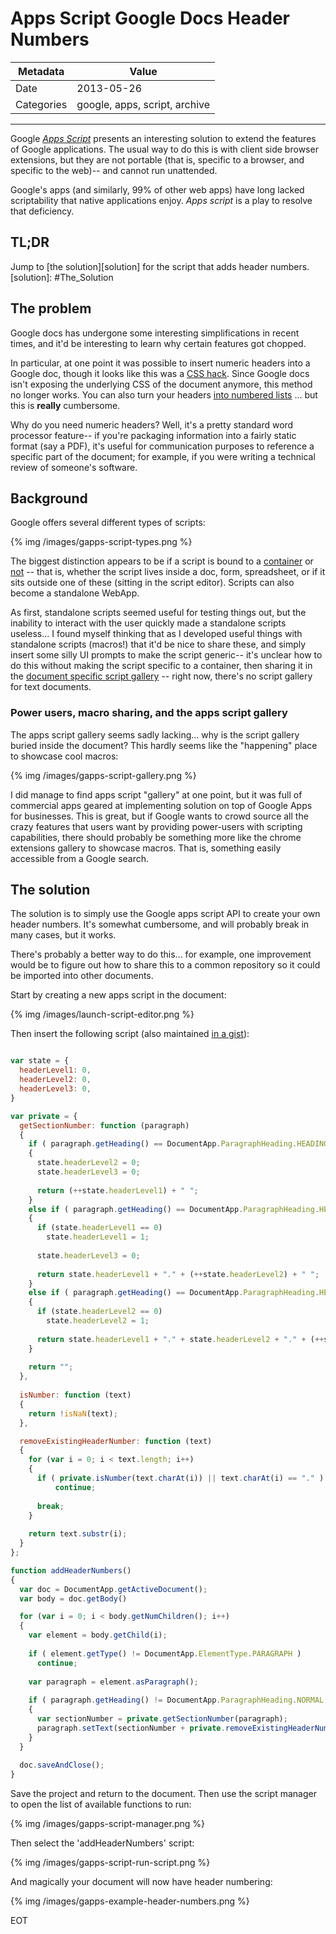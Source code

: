 # Apps Script Google Docs Header Numbers

| Metadata   | Value           |
| ---------- | --------------- |
| Date | 2013-05-26 |
| Categories | google, apps, script, archive |

---

Google [*Apps Script*][apps-script] presents an interesting solution to extend
the features of Google applications.  The usual way to do this is with client
side browser extensions, but they are not portable (that is, specific to a
browser, and specific to the web)-- and cannot run unattended.

[apps-script]: https://developers.google.com/apps-script/

Google's apps (and similarly, 99% of other web apps) have long lacked
scriptability that native applications enjoy. *Apps script* is a play to
resolve that deficiency.

## TL;DR

Jump to [the solution][solution] for the script that adds header numbers.
[solution]: #The_Solution

## The problem

Google docs has undergone some interesting simplifications in recent times, and
it'd be interesting to learn why certain features got chopped.

In particular, at one point it was possible to insert numeric headers into a
Google doc, though it looks like this was a [CSS hack][css-hack].  Since Google
docs isn't exposing the underlying CSS of the document anymore, this method no
longer works.  You can also turn your headers
[into numbered lists][numbered-headers]
...  but this is **really** cumbersome.

[css-hack]: http://www.youtube.com/watch?v=xaypUbQd6wI
[numbered-headers]: http://webapps.stackexchange.com/questions/23861/header-numbering-in-google-docs

Why do you need numeric headers?  Well, it's a pretty standard word processor
feature-- if you're packaging information into a fairly static format (say a
PDF), it's useful for communication purposes to reference a specific part of
the document; for example, if you were writing a technical review of someone's
software.

## Background

Google offers several different types of scripts:

{% img /images/gapps-script-types.png %}

The biggest distinction appears to be if a script is bound to a
[container][script-containers] or [not][standalone-script] -- that is, whether
the script lives inside a doc, form, spreadsheet, or if it sits outside one of
these (sitting in the script editor).  Scripts can also become a standalone
WebApp.

[script-containers]: https://developers.google.com/apps-script/scripts_containers
[standalone-script]: https://developers.google.com/apps-script/execution_script_editor

As first, standalone scripts seemed useful for testing things out, but the
inability to interact with the user quickly made a standalone scripts
useless...  I found myself thinking that as I developed useful things with
standalone scripts (macros!) that it'd be nice to share these, and simply
insert some silly UI prompts to make the script generic-- it's unclear how to
do this without making the script specific to a container, then sharing it in
the [document specific script gallery][script-gallery] -- right now, there's no
script gallery for text documents.

[script-gallery]: https://developers.google.com/apps-script/publishing_gallery#installing_a_script_from_the_gallery

### Power users, macro sharing, and the apps script gallery

The apps script gallery seems sadly lacking... why is the script gallery buried
inside the document?  This hardly seems like the "happening" place to showcase
cool macros:

{% img /images/gapps-script-gallery.png %}

I did manage to find apps script "gallery" at one point, but it was full of
commercial apps geared at implementing solution on top of Google Apps for
businesses.  This is great, but if Google wants to crowd source all the crazy
features that users want by providing power-users with scripting capabilities,
there should probably be something more like the chrome extensions gallery to
showcase macros.  That is, something easily accessible from a Google search.

## The solution <a name="The_Solution"></a>

The solution is to simply use the Google apps script API to create your own
header numbers.  It's somewhat cumbersome, and will probably break in many
cases, but it works.  

There's probably a better way to do this... for example, one improvement would
be to figure out how to share this to a common repository so it could be
imported into other documents.

Start by creating a new apps script in the document:

{% img /images/launch-script-editor.png %}

Then insert the following script (also maintained [in a gist][gist]):

[gist]: https://gist.github.com/silverjam/5613969

``` javascript

var state = {
  headerLevel1: 0,
  headerLevel2: 0,
  headerLevel3: 0,
}

var private = {
  getSectionNumber: function (paragraph)
  {
    if ( paragraph.getHeading() == DocumentApp.ParagraphHeading.HEADING1 )
    {
      state.headerLevel2 = 0;
      state.headerLevel3 = 0;
      
      return (++state.headerLevel1) + " ";
    }
    else if ( paragraph.getHeading() == DocumentApp.ParagraphHeading.HEADING2 )
    {
      if (state.headerLevel1 == 0)
        state.headerLevel1 = 1;
      
      state.headerLevel3 = 0;
      
      return state.headerLevel1 + "." + (++state.headerLevel2) + " ";
    }
    else if ( paragraph.getHeading() == DocumentApp.ParagraphHeading.HEADING3 )
    {
      if (state.headerLevel2 == 0)
        state.headerLevel2 = 1;
      
      return state.headerLevel1 + "." + state.headerLevel2 + "." + (++state.headerLevel3) + " ";
    }
    
    return "";
  },
  
  isNumber: function (text)
  {
    return !isNaN(text);
  },

  removeExistingHeaderNumber: function (text)
  { 
    for (var i = 0; i < text.length; i++)
    {
      if ( private.isNumber(text.charAt(i)) || text.charAt(i) == "." )
          continue;
      
      break;
    }
    
    return text.substr(i);
  }
};

function addHeaderNumbers() 
{
  var doc = DocumentApp.getActiveDocument();
  var body = doc.getBody()

  for (var i = 0; i < body.getNumChildren(); i++)
  {
    var element = body.getChild(i);
    
    if ( element.getType() != DocumentApp.ElementType.PARAGRAPH )
      continue;
    
    var paragraph = element.asParagraph();
    
    if ( paragraph.getHeading() != DocumentApp.ParagraphHeading.NORMAL )
    {
      var sectionNumber = private.getSectionNumber(paragraph);
      paragraph.setText(sectionNumber + private.removeExistingHeaderNumber(paragraph.getText()))
    }
  }
  
  doc.saveAndClose();
}
```

Save the project and return to the document.  Then use the script manager to
open the list of available functions to run:

{% img /images/gapps-script-manager.png %}

Then select the 'addHeaderNumbers' script:

{% img /images/gapps-script-run-script.png %}

And magically your document will now have header numbering:

{% img /images/gapps-example-header-numbers.png %}

EOT
